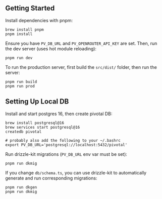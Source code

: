 ## Getting Started

Install dependencies with pnpm:
```
brew install pnpm
pnpm install
```

Ensure you have `PV_DB_URL` and `PV_OPENROUTER_API_KEY` are set. Then, run the dev server (uses hot module reloading):
```
pnpm run dev
```

To run the production server, first build the `src/dist/` folder, then run the server:
```
pnpm run build
pnpm run prod
```

## Setting Up Local DB

Install and start postgres 16, then create pivotal DB:
```
brew install postgresql@16
brew services start postgresql@16
createdb pivotal

# probably also add the following to your ~/.bashrc
export PV_DB_URL='postgresql://localhost:5432/pivotal'
```

Run drizzle-kit migrations (`PV_DB_URL` env var must be set):
```
pnpm run dkmig
```

If you change `db/schema.ts`, you can use drizzle-kit to automatically generate and run corresponding migrations:
```
pnpm run dkgen
pnpm run dkmig
```
